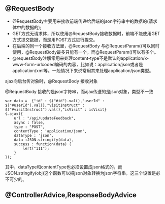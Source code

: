 ## @RequestBody
- @RequestBody主要用来接收前端传递给后端的json字符串中的数据的(请求体中的数据的);
- GET方式无请求体，所以使用@RequestBody接收数据时，前端不能使用GET方式提交数据，而是用POST方式进行提交。
- 在后端的同一个接收方法里，@RequestBody 与@RequestParam()可以同时使用，@RequestBody最多只能有一个，而@RequestParam()可以有多个。
- @requestBody注解常用来处理content-type不是默认的application/x-www-form-urlcoded编码的内容，比如说：application/json或者是application/xml等。一般情况下来说常用其来处理application/json类型。



ajax向后台传对象时，@RequestBody 接收对象

@RequestBody 接收的是json字符串，而ajax传送的是json对象，类型不一致

```
var data =  {"id" : $("#id").val(),"userId" : $("#userId").val(),"visitInstruct" : $("#visitInstruct").val(),"isVisit" : isVisit}
$.ajax({
	url : "/api/updateFeedback",
	async : false,
	type : "POST",
	contentType : 'application/json',
	dataType : 'json',
	data :JSON.stringify(data),
	success : function(data) {
		lert("111");
	}
});

```

其中，dataType和contentType也必须设置成json格式的，而JSON.stringify(obj)这个函数可以把json对象转换为json字符串，这三个设置是必不可少的。



## @ControllerAdvice,ResponseBodyAdvice 
